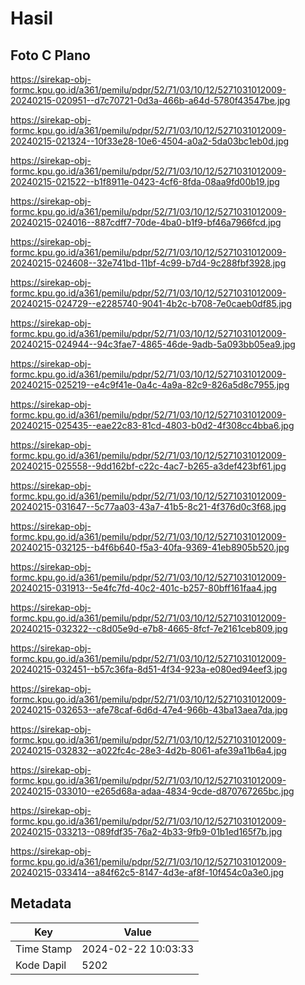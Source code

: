# Hasil

## Foto C Plano

https://sirekap-obj-formc.kpu.go.id/a361/pemilu/pdpr/52/71/03/10/12/5271031012009-20240215-020951--d7c70721-0d3a-466b-a64d-5780f43547be.jpg

https://sirekap-obj-formc.kpu.go.id/a361/pemilu/pdpr/52/71/03/10/12/5271031012009-20240215-021324--10f33e28-10e6-4504-a0a2-5da03bc1eb0d.jpg

https://sirekap-obj-formc.kpu.go.id/a361/pemilu/pdpr/52/71/03/10/12/5271031012009-20240215-021522--b1f8911e-0423-4cf6-8fda-08aa9fd00b19.jpg

https://sirekap-obj-formc.kpu.go.id/a361/pemilu/pdpr/52/71/03/10/12/5271031012009-20240215-024016--887cdff7-70de-4ba0-b1f9-bf46a7966fcd.jpg

https://sirekap-obj-formc.kpu.go.id/a361/pemilu/pdpr/52/71/03/10/12/5271031012009-20240215-024608--32e741bd-11bf-4c99-b7d4-9c288fbf3928.jpg

https://sirekap-obj-formc.kpu.go.id/a361/pemilu/pdpr/52/71/03/10/12/5271031012009-20240215-024729--e2285740-9041-4b2c-b708-7e0caeb0df85.jpg

https://sirekap-obj-formc.kpu.go.id/a361/pemilu/pdpr/52/71/03/10/12/5271031012009-20240215-024944--94c3fae7-4865-46de-9adb-5a093bb05ea9.jpg

https://sirekap-obj-formc.kpu.go.id/a361/pemilu/pdpr/52/71/03/10/12/5271031012009-20240215-025219--e4c9f41e-0a4c-4a9a-82c9-826a5d8c7955.jpg

https://sirekap-obj-formc.kpu.go.id/a361/pemilu/pdpr/52/71/03/10/12/5271031012009-20240215-025435--eae22c83-81cd-4803-b0d2-4f308cc4bba6.jpg

https://sirekap-obj-formc.kpu.go.id/a361/pemilu/pdpr/52/71/03/10/12/5271031012009-20240215-025558--9dd162bf-c22c-4ac7-b265-a3def423bf61.jpg

https://sirekap-obj-formc.kpu.go.id/a361/pemilu/pdpr/52/71/03/10/12/5271031012009-20240215-031647--5c77aa03-43a7-41b5-8c21-4f376d0c3f68.jpg

https://sirekap-obj-formc.kpu.go.id/a361/pemilu/pdpr/52/71/03/10/12/5271031012009-20240215-032125--b4f6b640-f5a3-40fa-9369-41eb8905b520.jpg

https://sirekap-obj-formc.kpu.go.id/a361/pemilu/pdpr/52/71/03/10/12/5271031012009-20240215-031913--5e4fc7fd-40c2-401c-b257-80bff161faa4.jpg

https://sirekap-obj-formc.kpu.go.id/a361/pemilu/pdpr/52/71/03/10/12/5271031012009-20240215-032322--c8d05e9d-e7b8-4665-8fcf-7e2161ceb809.jpg

https://sirekap-obj-formc.kpu.go.id/a361/pemilu/pdpr/52/71/03/10/12/5271031012009-20240215-032451--b57c36fa-8d51-4f34-923a-e080ed94eef3.jpg

https://sirekap-obj-formc.kpu.go.id/a361/pemilu/pdpr/52/71/03/10/12/5271031012009-20240215-032653--afe78caf-6d6d-47e4-966b-43ba13aea7da.jpg

https://sirekap-obj-formc.kpu.go.id/a361/pemilu/pdpr/52/71/03/10/12/5271031012009-20240215-032832--a022fc4c-28e3-4d2b-8061-afe39a11b6a4.jpg

https://sirekap-obj-formc.kpu.go.id/a361/pemilu/pdpr/52/71/03/10/12/5271031012009-20240215-033010--e265d68a-adaa-4834-9cde-d870767265bc.jpg

https://sirekap-obj-formc.kpu.go.id/a361/pemilu/pdpr/52/71/03/10/12/5271031012009-20240215-033213--089fdf35-76a2-4b33-9fb9-01b1ed165f7b.jpg

https://sirekap-obj-formc.kpu.go.id/a361/pemilu/pdpr/52/71/03/10/12/5271031012009-20240215-033414--a84f62c5-8147-4d3e-af8f-10f454c0a3e0.jpg


## Metadata

| Key        | Value               |
| ---------- | ------------------- |
| Time Stamp | 2024-02-22 10:03:33 |
| Kode Dapil | 5202                |



